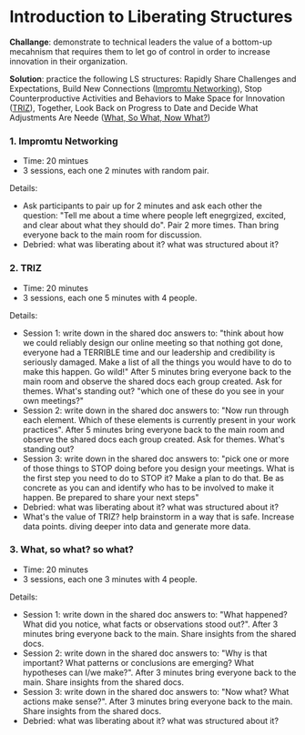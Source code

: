 <!-- numbers -->

# Introduction to Liberating Structures

**Challange**: demonstrate to technical leaders the value of a bottom-up mecahnism that requires them to let go of control in order to increase innovation in their organization.

**Solution**: practice the following LS structures: Rapidly Share Challenges and Expectations, Build New Connections ([Impromtu Networking](http://www.liberatingstructures.com/2-impromptu-networking)), Stop Counterproductive Activities and Behaviors to Make Space for Innovation ([TRIZ](http://www.liberatingstructures.com/6-making-space-with-triz)), Together, Look Back on Progress to Date and Decide What Adjustments Are Neede ([What, So What, Now What?](http://www.liberatingstructures.com/9-what-so-what-now-what-w))

### 1. Impromtu Networking
* Time: 20 mintues
* 3 sessions, each one 2 minutes with random pair.

Details:

* Ask participants to pair up for 2 minutes and ask each other the question: "Tell me about a time where people left enegrgized, excited, and clear about what they should do". Pair 2 more times. Than bring everyone back to the main room for discussion.
* Debried: what was liberating about it? what was structured about it?

### 2. TRIZ
* Time: 20 minutes
* 3 sessions, each one 5 minutes with 4 people.

Details:

* Session 1: write down in the shared doc answers to: "think about how we could reliably design our online meeting so that nothing got done, everyone had a TERRIBLE time and our leadership and credibility is seriously damaged. Make a list of all the things you would have to do to make this happen. Go wild!" After 5 minutes bring everyone back to the main room and observe the shared docs each group created. Ask for themes. What's standing out? "which one of these do you see in your own meetings?"
* Session 2: write down in the shared doc answers to: "Now run through each element. Which of these elements is currently present in your work practices". After 5 minutes bring everyone back to the main room and observe the shared docs each group created. Ask for themes. What's standing out?
* Session 3: write down in the shared doc answers to: "pick one or more of those things to STOP doing before you design your meetings. What is the first step you need to do to STOP it? Make a plan to do that. Be as concrete as you can and identify who has to be involved to make it happen. Be prepared to share your next steps"
* Debried: what was liberating about it? what was structured about it?
* What's the value of TRIZ? help brainstorm in a way that is safe. Increase data points. diving deeper into data and generate more data.

### 3. What, so what? so what?
* Time: 20 minutes
* 3 sessions, each one 3 minutes with 4 people.

Details:

* Session 1: write down in the shared doc answers to: "What happened? What did you notice, what facts or observations stood out?". After 3 minutes bring everyone back to the main. Share insights from the shared docs.
* Session 2: write down in the shared doc answers to: "Why is that important? What patterns or conclusions are emerging? What hypotheses can I/we make?". After 3 minutes bring everyone back to the main. Share insights from the shared docs.
* Session 3: write down in the shared doc answers to: "Now what? What actions make sense?". After 3 minutes bring everyone back to the main. Share insights from the shared docs.
* Debried: what was liberating about it? what was structured about it?

